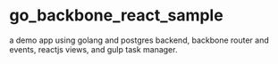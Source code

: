 go_backbone_react_sample
========================

a demo app using golang and postgres backend, backbone router and events, reactjs views, and gulp task manager.
